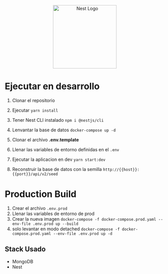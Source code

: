 <p align="center">
  <a href="http://nestjs.com/" target="blank"><img src="https://nestjs.com/img/logo-small.svg" width="200" alt="Nest Logo" /></a>
</p>

# Ejecutar en desarrollo

1. Clonar el repositorio
2. Ejecutar
   `yarn install`
3. Tener Nest CLI instalado
   `npm i @nestjs/cli`
4. Lenvantar la base de datos
   `docker-compose up -d`

5. Clonar el archivo **.env.template**
6. Llenar las variables de entorno definidas en el `.env`
7. Ejecutar la aplicacion en dev
   `yarn start:dev`
8. Reconstruir la base de datos con la semilla
   `http://{{host}}:{{port}}/api/v2/seed`

# Production Build

1. Crear el archivo `.env.prod`
2. Llenar las variables de entorno de prod
3. Crear la nueva imagen
   `docker-compose -f docker-compose.prod.yaml --env-file .env.prod up --build`
4. solo levantar en modo detached
   `docker-compose -f docker-compose.prod.yaml --env-file .env.prod up -d`

## Stack Usado

-   MongoDB
-   Nest
